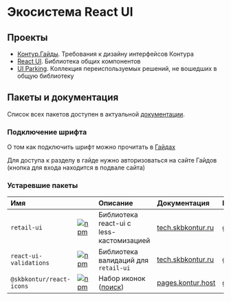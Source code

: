 # Экосистема React UI

## Проекты

- [Контур.Гайды](https://guides.kontur.ru/). Требования к дизайну интерфейсов Контура
- [React UI](https://github.com/skbkontur/retail-ui). Библиотека общих компонентов
- [UI Parking](https://git.skbkontur.ru/ui/ui-parking). Коллекция переиспользуемых решений, не вошедших в общую библиотеку

## Пакеты и документация

Список всех пакетов доступен в актуальной [документации](https://tech.skbkontur.ru/kontur-ui/). 

### Подключение шрифта

О том как подключить шрифт можно прочитать в [Гайдах](https://guides.kontur.ru/principles/text-styles/#Shrift)

Для доступа к разделу в гайде нужно авторизоваться на сайте Гайдов (кнопка для входа находится в подвале сайта)

### Устаревшие пакеты

| Имя                    |                                                                                                                 | Описание                                 | Документация                                                        | Репозиторий                                                                                     |
| :--------------------- | :-------------------------------------------------------------------------------------------------------------- | :--------------------------------------- | :------------------------------------------------------------------ | :---------------------------------------------------------------------------------------------- |
| `retail-ui`            | [![npm](https://img.shields.io/npm/v/retail-ui)](https://www.npmjs.com/package/retail-ui)                       | Библиотека react-ui c less-кастомизацией | [tech.skbkontur.ru](https://tech.skbkontur.ru/react-ui/1.11.1/)     | [github.com](https://github.com/skbkontur/retail-ui/tree/retail-ui%401.11.1)                    |
| `react-ui-validations` | [![npm](https://img.shields.io/npm/v/react-ui-validations)](https://www.npmjs.com/package/react-ui-validations) | Библиотека валидаций для `retail-ui`     | [tech.skbkontur.ru](https://tech.skbkontur.ru/react-ui-validations/) | [github.com](https://github.com/skbkontur/retail-ui/blob/master/packages/react-ui-validations/) |
|`@skbkontur/react-icons`          | [![npm](https://img.shields.io/npm/v/@skbkontur/react-icons)](https://www.npmjs.com/package/@skbkontur/react-icons)                   | Набор иконок ([поиск](https://guides.kontur.ru/resources/icons/)) | [pages.kontur.host](https://ui.gitlab-pages.kontur.host/docs/#/react-icons)                           | [git.skbkontur.ru](https://git.skbkontur.ru/ui/ui-parking/-/tree/master/packages%2Freact-icons)